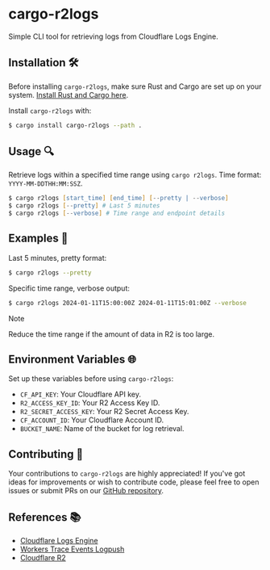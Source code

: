 # cargo-r2logs
Simple CLI tool for retrieving logs from Cloudflare Logs Engine.

## Installation 🛠️
Before installing `cargo-r2logs`, make sure Rust and Cargo are set up on your system. [Install Rust and Cargo here](https://www.rust-lang.org/tools/install).

Install `cargo-r2logs` with:
```zsh
$ cargo install cargo-r2logs --path .
```

## Usage 🔍
Retrieve logs within a specified time range using `cargo r2logs`. Time format: `YYYY-MM-DDTHH:MM:SSZ`.

```zsh
$ cargo r2logs [start_time] [end_time] [--pretty | --verbose]
$ cargo r2logs [--pretty] # Last 5 minutes
$ cargo r2logs [--verbose] # Time range and endpoint details
```
## Examples 📝

Last 5 minutes, pretty format:
  ```zsh
  $ cargo r2logs --pretty
  ```

Specific time range, verbose output:
  ```zsh
  $ cargo r2logs 2024-01-11T15:00:00Z 2024-01-11T15:01:00Z --verbose
  ```

> [!NOTE]
> Reduce the time range if the amount of data in R2 is too large.

## Environment Variables 🌐
Set up these variables before using `cargo-r2logs`:

- `CF_API_KEY`: Your Cloudflare API key.
- `R2_ACCESS_KEY_ID`: Your R2 Access Key ID.
- `R2_SECRET_ACCESS_KEY`: Your R2 Secret Access Key.
- `CF_ACCOUNT_ID`: Your Cloudflare Account ID.
- `BUCKET_NAME`: Name of the bucket for log retrieval.

## Contributing 👐
Your contributions to `cargo-r2logs` are highly appreciated! If you've got ideas for improvements or wish to contribute code, please feel free to open issues or submit PRs on our [GitHub repository](https://github.com/nuts3745/cargo-r2logs).

## References 📚
- [Cloudflare Logs Engine](https://developers.cloudflare.com/logs/r2-log-retrieval/)
- [Workers Trace Events Logpush](https://developers.cloudflare.com/workers/observability/logpush/)
- [Cloudflare R2](https://developers.cloudflare.com/r2/)